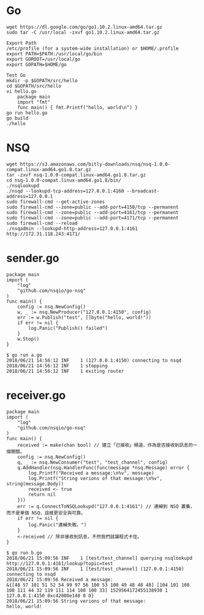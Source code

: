 Go
==

    wget https://dl.google.com/go/go1.10.2.linux-amd64.tar.gz
    sudo tar -C /usr/local -zxvf go1.10.2.linux-amd64.tar.gz

    Export Path
    /etc/profile (for a system-wide installation) or $HOME/.profile
    export PATH=$PATH:/usr/local/go/bin
    export GOROOT=/usr/local/go
    export GOPATH=$HOME/go

    Test Go
    mkdir -p $GOPATH/src/hello
    cd $GOPATH/src/hello
    vi hello.go
        package main
        import "fmt"
        func main() { fmt.Printf("hello, world\n") }
    go run hello.go
    go build
    ./hello


NSQ
===

    wget https://s3.amazonaws.com/bitly-downloads/nsq/nsq-1.0.0-compat.linux-amd64.go1.8.tar.gz
    tar -zxvf nsq-1.0.0-compat.linux-amd64.go1.8.tar.gz
    cd nsq-1.0.0-compat.linux-amd64.go1.8/bin/
    ./nsqlookupd
    ./nsqd --lookupd-tcp-address=127.0.0.1:4160 --broadcast-address=127.0.0.1
    sudo firewall-cmd --get-active-zones
    sudo firewall-cmd --zone=public --add-port=4150/tcp --permanent
    sudo firewall-cmd --zone=public --add-port=4161/tcp --permanent
    sudo firewall-cmd --zone=public --add-port=4171/tcp --permanent
    sudo firewall-cmd --reload
    ./nsqadmin --lookupd-http-address=127.0.0.1:4161
    http://172.31.118.243:4171/
    
    
sender.go
=========

    package main
    import (
        "log"
        "github.com/nsqio/go-nsq"
    )
    func main() {
        config := nsq.NewConfig()
        w, _ := nsq.NewProducer("127.0.0.1:4150", config)
        err := w.Publish("test", []byte("hello, world!"))
        if err != nil {
            log.Panic("Publish() failed")
        }
        w.Stop()
    }
    
    $ go run a.go
    2018/06/21 14:56:12 INF    1 (127.0.0.1:4150) connecting to nsqd
    2018/06/21 14:56:12 INF    1 stopping
    2018/06/21 14:56:12 INF    1 exiting router

receiver.go
===========

    package main
    import (  
        "log"
        "github.com/nsqio/go-nsq"
    )
    func main() {
        received := make(chan bool) // 建立「已接收」頻道，作為是否接收到訊息的一個開關。
        config := nsq.NewConfig()
        q, _ := nsq.NewConsumer("test", "test_channel", config)
        q.AddHandler(nsq.HandlerFunc(func(message *nsq.Message) error {
            log.Printf("Received a message:\n%v", message)
            log.Printf("String verions of that message:\n%v", string(message.Body))
            received <- true
            return nil
        }))
        err := q.ConnectToNSQLookupd("127.0.0.1:4161") // 連線到 NSQ 叢集，而不是單個 NSQ，這樣更安全與可靠。
        if err != nil {
            log.Panic("連線失敗。")
        }
        <-received // 除非接收到訊息，不然我們就讓程式卡住。
    }
    
    $ go run b.go
    2018/06/21 15:09:56 INF    1 [test/test_channel] querying nsqlookupd http://127.0.0.1:4161/lookup?topic=test
    2018/06/21 15:09:56 INF    1 [test/test_channel] (127.0.0.1:4150) connecting to nsqd
    2018/06/21 15:09:56 Received a message:
    &{[48 57 101 51 52 54 99 97 56 100 53 100 49 48 48 48] [104 101 108 108 111 44 32 119 111 114 108 100 33] 1529564172455138930 1 127.0.0.1:4150 0xc42000e140 0 0}
    2018/06/21 15:09:56 String verions of that message:
    hello, world!
